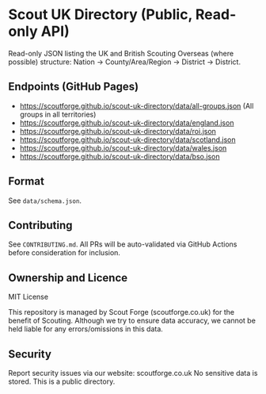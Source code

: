 # Scout UK Directory (Public, Read-only API)

Read-only JSON listing the UK and British Scouting Overseas (where possible) structure:
Nation → County/Area/Region → District → District.

## Endpoints (GitHub Pages)
- https://scoutforge.github.io/scout-uk-directory/data/all-groups.json (All groups in all territories)
- https://scoutforge.github.io/scout-uk-directory/data/england.json
- https://scoutforge.github.io/scout-uk-directory/data/roi.json
- https://scoutforge.github.io/scout-uk-directory/data/scotland.json
- https://scoutforge.github.io/scout-uk-directory/data/wales.json
- https://scoutforge.github.io/scout-uk-directory/data/bso.json

## Format
See `data/schema.json`.

## Contributing
See `CONTRIBUTING.md`. All PRs will be auto-validated via GitHub Actions before consideration for inclusion.

## Ownership and Licence
MIT License

This repository is managed by Scout Forge (scoutforge.co.uk) for the benefit of Scouting. Although we try to ensure data accuracy, we cannot be held liable for any errors/omissions in this data.

## Security
Report security issues via our website: scoutforge.co.uk
No sensitive data is stored. This is a public directory.

